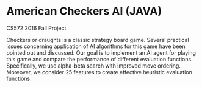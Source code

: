 # American Checkers AI (JAVA)
CS572 2016 Fall Project

Checkers or draughts is a classic strategy board game. Several practical issues concerning application of AI algorithms for this game have been pointed out and discussed. Our goal is to implement an AI agent for playing this game and compare the performance of different evaluation functions. Specifically, we use alpha-beta search with improved move ordering. Moreover, we consider 25 features to create effective heuristic evaluation functions. 
